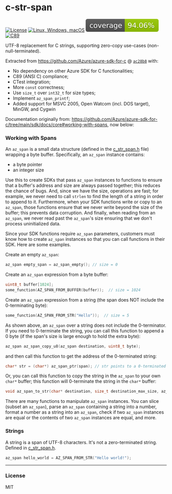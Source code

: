 c-str-span
==========

[![License](https://img.shields.io/badge/license-MIT-blue.svg)](https://opensource.org/licenses/MIT)
[![Linux, Windows, macOS](https://github.com/SamuelMarks/c-str-span/actions/workflows/linux-Windows-macOS.yml/badge.svg)](https://github.com/SamuelMarks/c-str-span/actions/workflows/linux-Windows-macOS.yml)
![coverage](reports/test_coverage.svg)
[![C89](https://img.shields.io/badge/C-89-blue)](https://en.wikipedia.org/wiki/C89_(C_version))

UTF-8 replacement for C strings, supporting zero-copy use-cases (non-null-terminated).

Extracted from https://github.com/Azure/azure-sdk-for-c @ [`ac28b8`](https://github.com/Azure/azure-sdk-for-c/tree/ac28b8af9254798c1e891945e896d2ae2bdf745e) with:
  - No dependency on other Azure SDK for C functionalities;
  - C89 (ANSI C) compliance;
  - CTest integration;
  - More `const` correctness;
  - Use `size_t` over `int32_t` for size types;
  - Implement `az_span_printf`;
  - Added support for MSVC 2005, Open Watcom (incl. DOS target), MinGW, and Cygwin

Documentation originally from: https://github.com/Azure/azure-sdk-for-c/tree/main/sdk/docs/core#working-with-spans, now below:

### Working with Spans

An `az_span` is a small data structure (defined in the [c_str_span.h](c_str_span/c_str_span.h) file) wrapping a byte buffer. Specifically, an `az_span` instance contains:

  - a byte pointer
  - an integer size

Use this to create SDKs that pass `az_span` instances to functions to ensure that a buffer's address and size are always passed together; this reduces the chance of bugs. And, since we have the size, operations are fast; for example, we never need to call `strlen` to find the length of a string in order to append to it. Furthermore, when your SDK functions write or copy to an `az_span`, those functions ensure that we never write beyond the size of the buffer; this prevents data corruption. And finally, when reading from an `az_span`, we never read past the `az_span`'s size ensuring that we don't process uninitialized data.

Since your SDK functions require `az_span` parameters, customers must know how to create `az_span` instances so that you can call functions in their SDK. Here are some examples.

Create an empty `az_span`:

```c
az_span empty_span = az_span_empty(); // size = 0
```

Create an `az_span` expression from a byte buffer:

```c
uint8_t buffer[1024];
some_function(AZ_SPAN_FROM_BUFFER(buffer));  // size = 1024
```

Create an `az_span` expression from a string (the span does NOT include the 0-terminating byte):

```c
some_function(AZ_SPAN_FROM_STR("Hello"));  // size = 5
```

As shown above, an `az_span` over a string does not include the 0-terminator. If you need to 0-terminate the string, you can call this function to append a 0 byte (if the span's size is large enough to hold the extra byte):

```c
az_span az_span_copy_u8(az_span destination, uint8_t byte);
```

and then call this function to get the address of the 0-terminated string:

```c
char* str = (char*) az_span_ptr(span); // str points to a 0-terminated string
```

Or, you can call this function to copy the string in the `az_span` to your own `char*` buffer; this function will 0-terminate the string in the `char*` buffer:

```c
void az_span_to_str(char* destination, size_t destination_max_size, az_span source);
```

There are many functions to manipulate `az_span` instances. You can slice (subset an `az_span`), parse an `az_span` containing a string into a number, format a number as a string into an `az_span`, check if two `az_span` instances are equal or the contents of two `az_span` instances are equal, and more.

### Strings

A string is a span of UTF-8 characters. It's not a zero-terminated string. Defined in [c_str_span.h](c_str_span/c_str_span.h).

```c
az_span hello_world = AZ_SPAN_FROM_STR("Hello world!");
```

---

### License

MIT
